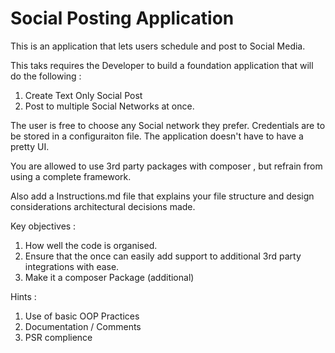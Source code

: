 # Social Posting Application

This is an application that lets users schedule and post to Social Media. 

This taks requires the Developer to build a foundation application that will do the following :

1. Create Text Only Social Post
2. Post to multiple Social Networks at once.

The user is free to choose any Social network they prefer. Credentials are to be stored in a configuraiton file. The application doesn't have to have a pretty UI.

You are allowed to use 3rd party packages with composer , but refrain from using a complete framework. 

Also add a Instructions.md file that explains your file structure and design considerations architectural decisions made. 

Key objectives :

1. How well the code is organised. 
2. Ensure that the once can easily add support to additional 3rd party integrations with ease.
3. Make it a composer Package (additional) 


Hints :

1. Use of basic OOP Practices
2. Documentation / Comments
3. PSR complience

